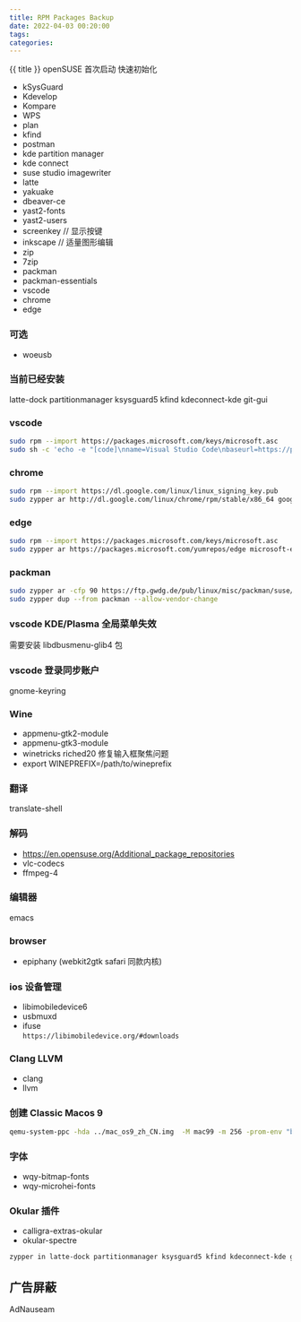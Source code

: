 ```yaml
---
title: RPM Packages Backup
date: 2022-04-03 00:20:00
tags:
categories:
---
```


{{ title }}
openSUSE 首次启动 快速初始化

<!-- more -->

- kSysGuard
- Kdevelop
- Kompare
- WPS
- plan
- kfind
- postman
- kde partition manager
- kde connect
- suse studio imagewriter
- latte
- yakuake
- dbeaver-ce
- yast2-fonts
- yast2-users
- screenkey // 显示按键
- inkscape // 适量图形编辑
- zip
- 7zip
- packman
- packman-essentials
- vscode
- chrome
- edge
### 可选
- woeusb

### 当前已经安装
latte-dock
partitionmanager
ksysguard5
kfind
kdeconnect-kde
git-gui


### vscode
```bash
sudo rpm --import https://packages.microsoft.com/keys/microsoft.asc
sudo sh -c 'echo -e "[code]\nname=Visual Studio Code\nbaseurl=https://packages.microsoft.com/yumrepos/vscode\nenabled=1\ntype=rpm-md\ngpgcheck=1\ngpgkey=https://packages.microsoft.com/keys/microsoft.asc" > /etc/zypp/repos.d/vscode.repo'
```

### chrome
```bash
sudo rpm --import https://dl.google.com/linux/linux_signing_key.pub
sudo zypper ar http://dl.google.com/linux/chrome/rpm/stable/x86_64 google-chrome
```

### edge
```bash
sudo rpm --import https://packages.microsoft.com/keys/microsoft.asc
sudo zypper ar https://packages.microsoft.com/yumrepos/edge microsoft-edge
```

### packman
```bash
sudo zypper ar -cfp 90 https://ftp.gwdg.de/pub/linux/misc/packman/suse/openSUSE_Tumbleweed/ packman
sudo zypper dup --from packman --allow-vendor-change
```

### vscode KDE/Plasma 全局菜单失效
需要安装 libdbusmenu-glib4 包

### vscode 登录同步账户
gnome-keyring

### Wine
- appmenu-gtk2-module
- appmenu-gtk3-module
- winetricks riched20  修复输入框聚焦问题
- export WINEPREFIX=/path/to/wineprefix

### 翻译
translate-shell

### 解码 
- https://en.opensuse.org/Additional_package_repositories
- vlc-codecs
- ffmpeg-4

### 编辑器
emacs

### browser
- epiphany (webkit2gtk safari 同款内核)

### ios 设备管理
- libimobiledevice6 
- usbmuxd 
- ifuse        
`https://libimobiledevice.org/#downloads`

### Clang LLVM
- clang 
- llvm

### 创建 Classic Macos 9
```bash
qemu-system-ppc -hda ../mac_os9_zh_CN.img  -M mac99 -m 256 -prom-env "boot-args=-v" -g 1024x768x32
```



### 字体
- wqy-bitmap-fonts
- wqy-microhei-fonts


### Okular 插件
- calligra-extras-okular
- okular-spectre

```bash
zypper in latte-dock partitionmanager ksysguard5 kfind kdeconnect-kde git-gui libdbusmenu-glib4 appmenu-gtk2-module appmenu-gtk3-module translate-shell epiphany yakuake yast2-fonts yast2-users screenkey zip 7zip ksysguard wine -y
```

## 广告屏蔽
AdNauseam
